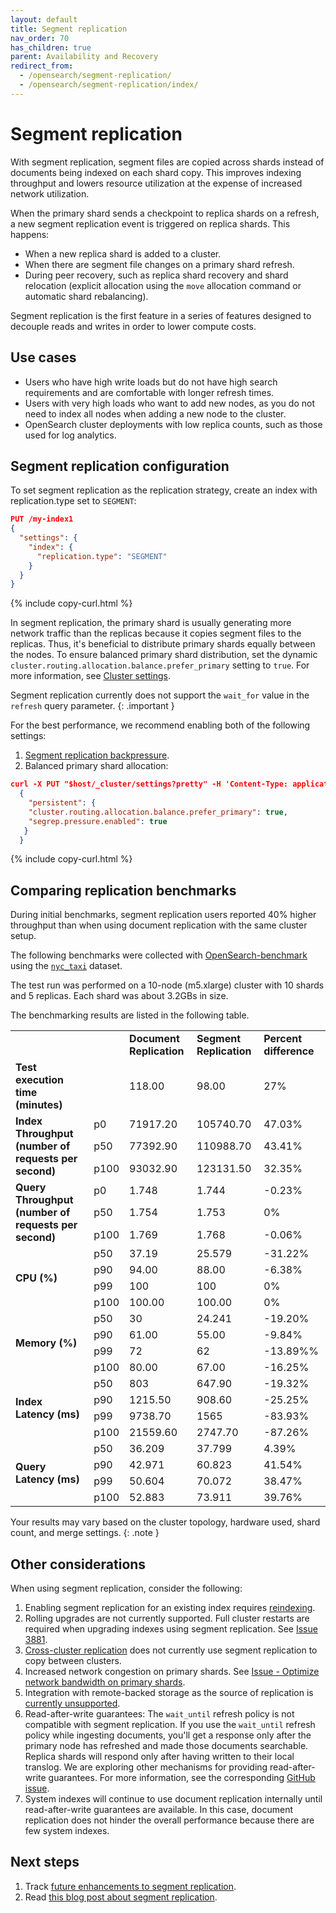 ```yaml
---
layout: default
title: Segment replication 
nav_order: 70
has_children: true
parent: Availability and Recovery
redirect_from:
  - /opensearch/segment-replication/
  - /opensearch/segment-replication/index/
---
```


# Segment replication

With segment replication, segment files are copied across shards instead of documents being indexed on each shard copy. This improves indexing throughput and lowers resource utilization at the expense of increased network utilization.

When the primary shard sends a checkpoint to replica shards on a refresh, a new segment replication event is triggered on replica shards. This happens:

- When a new replica shard is added to a cluster.
- When there are segment file changes on a primary shard refresh.
- During peer recovery, such as replica shard recovery and shard relocation (explicit allocation using the `move` allocation command or automatic shard rebalancing).

Segment replication is the first feature in a series of features designed to decouple reads and writes in order to lower compute costs.

## Use cases

- Users who have high write loads but do not have high search requirements and are comfortable with longer refresh times.
- Users with very high loads who want to add new nodes, as you do not need to index all nodes when adding a new node to the cluster.
- OpenSearch cluster deployments with low replica counts, such as those used for log analytics.

## Segment replication configuration

To set segment replication as the replication strategy, create an index with replication.type set to `SEGMENT`:

````json
PUT /my-index1
{
  "settings": {
    "index": {
      "replication.type": "SEGMENT" 
    }
  }
}
````
{% include copy-curl.html %}

In segment replication, the primary shard is usually generating more network traffic than the replicas because it copies segment files to the replicas. Thus, it's beneficial to distribute primary shards equally between the nodes. To ensure balanced primary shard distribution, set the dynamic `cluster.routing.allocation.balance.prefer_primary` setting to `true`. For more information, see [Cluster settings]({{site.url}}{{site.baseurl}}/api-reference/cluster-api/cluster-settings/).

Segment replication currently does not support the `wait_for` value in the `refresh` query parameter.
{: .important }

For the best performance, we recommend enabling both of the following settings:

1. [Segment replication backpressure]({{site.url}}{{site.baseurl}}tuning-your-cluster/availability-and-recovery/segment-replication/backpressure/). 
2. Balanced primary shard allocation:

```json
curl -X PUT "$host/_cluster/settings?pretty" -H 'Content-Type: application/json' -d'
  {
    "persistent": {
    "cluster.routing.allocation.balance.prefer_primary": true,
    "segrep.pressure.enabled": true
   }
  }
```
{% include copy-curl.html %}

## Comparing replication benchmarks

During initial benchmarks, segment replication users reported 40% higher throughput than when using document replication with the same cluster setup.

The following benchmarks were collected with [OpenSearch-benchmark](https://github.com/opensearch-project/opensearch-benchmark) using the [`nyc_taxi`](https://github.com/topics/nyc-taxi-dataset) dataset.  

The test run was performed on a 10-node (m5.xlarge) cluster with 10 shards and 5 replicas. Each shard was about 3.2GBs in size.

The benchmarking results are listed in the following table.

<table>
    <tr>
        <td></td>
        <td></td>
        <td><b>Document Replication</b></td>
        <td><b>Segment Replication</b></td>
        <td><b>Percent difference</b></td>
    </tr>
    <tr>
        <td><b>Test execution time (minutes)</b></td>
        <td></td>
        <td>118.00</td>
        <td>98.00</td>
        <td>27%</td>
    </tr>
    <tr>
        <td rowspan="3"><b>Index Throughput (number of requests per second)</b></td>
        <td>p0</td>
        <td>71917.20</td>
        <td>105740.70</td>
        <td>47.03%</td>
    </tr>
    <tr>
        <td>p50</td>
        <td>77392.90</td>
        <td>110988.70</td>
        <td>43.41%</td>
    </tr>
    <tr>
        <td>p100</td>
        <td>93032.90</td>
        <td>123131.50</td>
        <td>32.35%</td>
    </tr>
     <tr>
        <td rowspan="3"><b>Query Throughput (number of requests per second)</b></td>
        <td>p0</td>
        <td>1.748</td>
        <td>1.744</td>
        <td>-0.23%</td>
    </tr>
    <tr>
        <td>p50</td>
        <td>1.754</td>
        <td>1.753</td>
        <td>0%</td>
    </tr>
    <tr>
        <td>p100</td>
        <td>1.769</td>
        <td>1.768</td>
        <td>-0.06%</td>
    </tr>
    <tr>
        <td rowspan="4"><b>CPU (%)</b></td>
        <td>p50</td>
        <td>37.19</td>
        <td>25.579</td>
        <td>-31.22%</td>
    </tr>
    <tr>
        <td>p90</td>
        <td>94.00</td>
        <td>88.00</td>
        <td>-6.38%</td>
    </tr>
    <tr>
        <td>p99</td>
        <td>100</td>
        <td>100</td>
        <td>0%</td>
    </tr>
    <tr>
        <td>p100</td>
        <td>100.00</td>
        <td>100.00</td>
        <td>0%</td>
    </tr>
    <tr>
        <td rowspan="4"><b>Memory (%)</b></td>
        <td>p50</td>
        <td>30</td>
        <td>24.241</td>
        <td>-19.20%</td>
    </tr>
    <tr>
        <td>p90</td>
        <td>61.00</td>
        <td>55.00</td>
        <td>-9.84%</td>
    </tr>
    <tr>
        <td>p99</td>
        <td>72</td>
        <td>62</td>
        <td>-13.89%%</td>
    </tr>
    <tr>
        <td>p100</td>
        <td>80.00</td>
        <td>67.00</td>
        <td>-16.25%</td>
    </tr>
    <tr>
        <td rowspan="4"><b>Index Latency (ms)</b></td>
        <td>p50</td>
        <td>803</td>
        <td>647.90</td>
        <td>-19.32%</td>
    </tr>
    <tr>
        <td>p90</td>
        <td>1215.50</td>
        <td>908.60</td>
        <td>-25.25%</td>
    </tr>
    <tr>
        <td>p99</td>
        <td>9738.70</td>
        <td>1565</td>
        <td>-83.93%</td>
    </tr>
    <tr>
        <td>p100</td>
        <td>21559.60</td>
        <td>2747.70</td>
        <td>-87.26%</td>
    </tr>
    <tr>
        <td rowspan="4"><b>Query Latency (ms)</b></td>
        <td>p50</td>
        <td>36.209</td>
        <td>37.799</td>
        <td>4.39%</td>
    </tr>
    <tr>
        <td>p90</td>
        <td>42.971</td>
        <td>60.823</td>
        <td>41.54%</td>
    </tr>
    <tr>
        <td>p99</td>
        <td>50.604</td>
        <td>70.072</td>
        <td>38.47%</td>
    </tr>
    <tr>
        <td>p100</td>
        <td>52.883</td>
        <td>73.911</td>
        <td>39.76%</td>
    </tr>
</table>

Your results may vary based on the cluster topology, hardware used, shard count, and merge settings. 
{: .note }

## Other considerations

When using segment replication, consider the following:

1. Enabling segment replication for an existing index requires [reindexing](https://github.com/opensearch-project/OpenSearch/issues/3685).
1. Rolling upgrades are not currently supported. Full cluster restarts are required when upgrading indexes using segment replication. See [Issue 3881](https://github.com/opensearch-project/OpenSearch/issues/3881).
1. [Cross-cluster replication](https://github.com/opensearch-project/OpenSearch/issues/4090) does not currently use segment replication to copy between clusters.
1. Increased network congestion on primary shards. See [Issue - Optimize network bandwidth on primary shards](https://github.com/opensearch-project/OpenSearch/issues/4245).
1. Integration with remote-backed storage as the source of replication is [currently unsupported](https://github.com/opensearch-project/OpenSearch/issues/4448). 
1. Read-after-write guarantees: The `wait_until` refresh policy is not compatible with segment replication. If you use the `wait_until` refresh policy while ingesting documents, you'll get a response only after the primary node has refreshed and made those documents searchable. Replica shards will respond only after having written to their local translog. We are exploring other mechanisms for providing read-after-write guarantees. For more information, see the corresponding [GitHub issue](https://github.com/opensearch-project/OpenSearch/issues/6046).  
1. System indexes will continue to use document replication internally until read-after-write guarantees are available. In this case, document replication does not hinder the overall performance because there are few system indexes.

## Next steps

1. Track [future enhancements to segment replication](https://github.com/orgs/opensearch-project/projects/99).
1. Read [this blog post about segment replication](https://opensearch.org/blog).